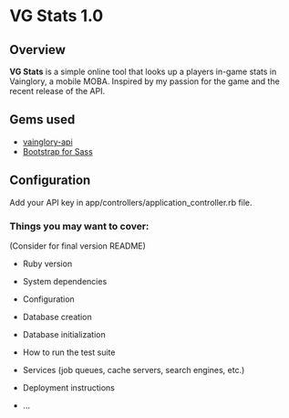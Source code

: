 # VG Stats 1.0

## Overview

**VG Stats** is a simple online tool that looks up a players in-game stats in Vainglory, a mobile MOBA. Inspired by my passion for the game and the recent release of the API.

## Gems used

* [vainglory-api](https://github.com/cbortz/vainglory-api-ruby)
* [Bootstrap for Sass](https://github.com/twbs/bootstrap-sass)

## Configuration

Add your API key in app/controllers/application_controller.rb file.

### Things you may want to cover:

(Consider for final version README)

* Ruby version

* System dependencies

* Configuration

* Database creation

* Database initialization

* How to run the test suite

* Services (job queues, cache servers, search engines, etc.)

* Deployment instructions

* ...
